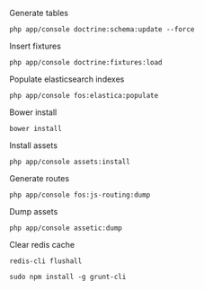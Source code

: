 

Generate tables

```
php app/console doctrine:schema:update --force
```

Insert fixtures

```
php app/console doctrine:fixtures:load
```

Populate elasticsearch indexes

```
php app/console fos:elastica:populate
```

Bower install

```
bower install
```

Install assets

```
php app/console assets:install 
```

Generate routes

```
php app/console fos:js-routing:dump
```

Dump assets

```
php app/console assetic:dump
```

Clear redis cache

```
redis-cli flushall
```

```
sudo npm install -g grunt-cli
```
